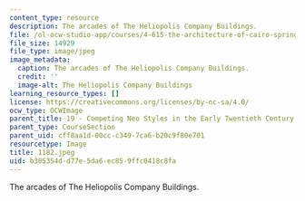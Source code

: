 ```yaml
---
content_type: resource
description: The arcades of The Heliopolis Company Buildings.
file: /ol-ocw-studio-app/courses/4-615-the-architecture-of-cairo-spring-2002/b305354dd77e5da6ec859ffc0418c8fa_1182.jpeg
file_size: 14929
file_type: image/jpeg
image_metadata:
  caption: The arcades of The Heliopolis Company Buildings.
  credit: ''
  image-alt: The Heliopolis Company Buildings
learning_resource_types: []
license: https://creativecommons.org/licenses/by-nc-sa/4.0/
ocw_type: OCWImage
parent_title: 19 - Competing Neo Styles in the Early Twentieth Century
parent_type: CourseSection
parent_uid: cff8aa1d-00cc-c349-7ca6-b20c9f80e701
resourcetype: Image
title: 1182.jpeg
uid: b305354d-d77e-5da6-ec85-9ffc0418c8fa
---
```

The arcades of The Heliopolis Company Buildings.